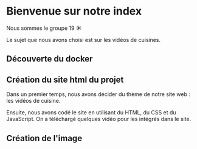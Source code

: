 
# Bienvenue sur notre index

Nous sommes le groupe 19 ☀️

Le sujet que nous avons choisi est sur les vidéos de cuisines.

## Découverte du docker



## Création du site html du projet

Dans un premier temps, nous avons décider du thème de notre site web : les vidéos de cuisine.

Ensuite, nous avons codé le site en utilisant du HTML, du CSS et du JavaScript. On a téléchargé quelques vidéo pour les intégrés dans le site.

## Création de l'image 



